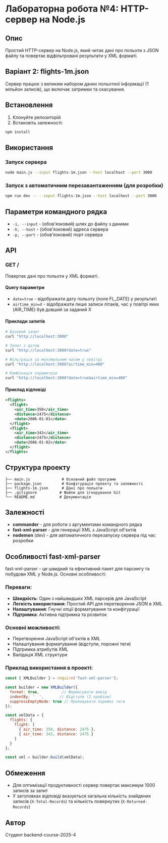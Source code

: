 # Лабораторна робота №4: HTTP-сервер на Node.js

## Опис

Простий HTTP-сервер на Node.js, який читає дані про польоти з JSON файлу та повертає відфільтровані результати у XML форматі.

## Варіант 2: flights-1m.json

Сервер працює з великим набором даних польотної інформації (1 мільйон записів), що включає затримки та скасування.

## Встановлення

1. Клонуйте репозиторій
2. Встановіть залежності:
```bash
npm install
```

## Використання

### Запуск сервера

```bash
node main.js --input flights-1m.json --host localhost --port 3000
```

### Запуск з автоматичним перезавантаженням (для розробки)

```bash
npm run dev -- --input flights-1m.json --host localhost --port 3000
```

## Параметри командного рядка

- `-i, --input` - (обов'язковий) шлях до файлу з даними
- `-h, --host` - (обов'язковий) адреса сервера
- `-p, --port` - (обов'язковий) порт сервера

## API

### GET /

Повертає дані про польоти у XML форматі.

#### Query параметри

- `date=true` - відображати дату польоту (поле FL_DATE) у результаті
- `airtime_min=X` - відображати лише записи літаків, час у повітрі яких (AIR_TIME) був довший за заданий X

#### Приклади запитів

```bash
# Базовий запит
curl "http://localhost:3000"

# Запит з датою
curl "http://localhost:3000?date=true"

# Фільтрація за мінімальним часом у повітрі
curl "http://localhost:3000?airtime_min=400"

# Комбінація параметрів
curl "http://localhost:3000?date=true&airtime_min=400"
```

#### Приклад відповіді

```xml
<flights>
  <flight>
    <air_time>350</air_time>
    <distance>2475</distance>
    <date>2006-01-01</date>
  </flight>
  <flight>
    <air_time>343</air_time>
    <distance>2475</distance>
    <date>2006-01-02</date>
  </flight>
</flights>
```

## Структура проекту

```
├── main.js              # Основний файл програми
├── package.json         # Конфігурація проекту та залежності
├── flights-1m.json      # Дані про польоти
├── .gitignore          # Файли для ігнорування Git
└── README.md           # Документація
```

## Залежності

- **commander** - для роботи з аргументами командного рядка
- **fast-xml-parser** - для генерації XML з JavaScript об'єктів
- **nodemon** (dev) - для автоматичного перезапуску сервера під час розробки

## Особливості fast-xml-parser

fast-xml-parser - це швидкий та ефективний пакет для парсингу та побудови XML у Node.js. Основні особливості:

### Переваги:
- **Швидкість**: Один з найшвидших XML парсерів для JavaScript
- **Легкість використання**: Простий API для перетворення JSON в XML
- **Налаштування**: Гнучкі опції форматування та конфігурації
- **Підтримка**: Активна підтримка та розвиток

### Основні можливості:
- Перетворення JavaScript об'єктів в XML
- Налаштування форматування (відступи, порожні теги)
- Підтримка атрибутів XML
- Валідація XML структури

### Приклад використання в проекті:

```javascript
const { XMLBuilder } = require('fast-xml-parser');

const builder = new XMLBuilder({
  format: true,          // Форматувати вивід
  indentBy: '  ',       // Відступи (2 пробіли)
  suppressEmptyNode: true // Приховувати порожні теги
});

const xmlData = {
  flights: {
    flight: [
      { air_time: 350, distance: 2475 },
      { air_time: 343, distance: 2475 }
    ]
  }
};

const xml = builder.build(xmlData);
```

## Обмеження

- Для оптимізації продуктивності сервер повертає максимум 1000 записів за запит
- У заголовках відповіді вказується загальна кількість знайдених записів (`X-Total-Records`) та кількість повернутих (`X-Returned-Records`)

## Автор

Студент backend-course-2025-4
